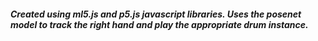 

##### Created using ml5.js and p5.js javascript libraries. Uses the posenet model to track the right hand and play the appropriate drum instance.


